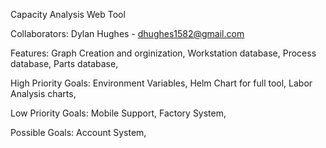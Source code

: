 Capacity Analysis Web Tool

Collaborators:
Dylan Hughes - dhughes1582@gmail.com

Features:
Graph Creation and orginization,
Workstation database,
Process database,
Parts database,

High Priority Goals:
Environment Variables,
Helm Chart for full tool,
Labor Analysis charts,

Low Priority Goals:
Mobile Support,
Factory System,


Possible Goals:
Account System,